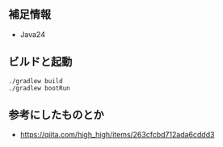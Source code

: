 ## 補足情報

- Java24

## ビルドと起動

```
./gradlew build
./gradlew bootRun
```

## 参考にしたものとか

- https://qiita.com/high_high/items/263cfcbd712ada6cddd3
